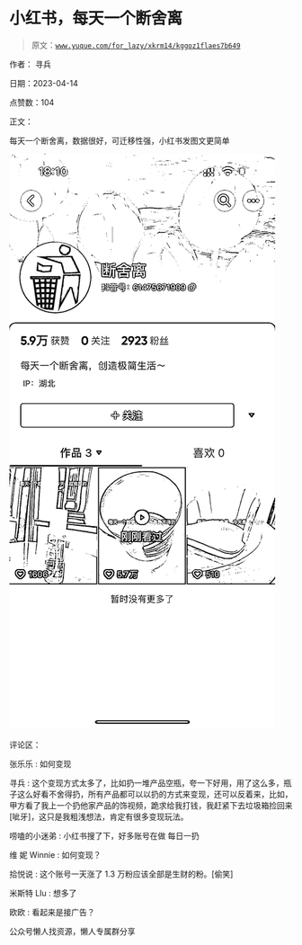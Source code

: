 # 小红书，每天一个断舍离

> 原文：[`www.yuque.com/for_lazy/xkrm14/kggoz1flaes7b649`](https://www.yuque.com/for_lazy/xkrm14/kggoz1flaes7b649)

作者： 寻兵

日期：2023-04-14

点赞数：104

正文：

每天一个断舍离，数据很好，可迁移性强，小红书发图文更简单

![](img/74271fd644370f75e56e4b5def13df98.png)

评论区：

张乐乐 : 如何变现

寻兵 : 这个变现方式太多了，比如扔一堆产品空瓶，夸一下好用，用了这么多，瓶子这么好看不舍得扔，所有产品都可以以扔的方式来变现，还可以反着来，比如，甲方看了我上一个扔他家产品的饰视频，跪求给我打钱，我赶紧下去垃圾箱捡回来[呲牙]，这只是我粗浅想法，肯定有很多变现玩法。

唠嗑的小迷弟 : 小红书搜了下，好多账号在做 每日一扔

维 妮 Winnie : 如何变现？

拾悦说 : 这个账号一天涨了 1.3 万粉应该全部是生财的粉。[偷笑]

米斯特 LIu : 想多了

欧欧 : 看起来是接广告？

公众号懒人找资源，懒人专属群分享

